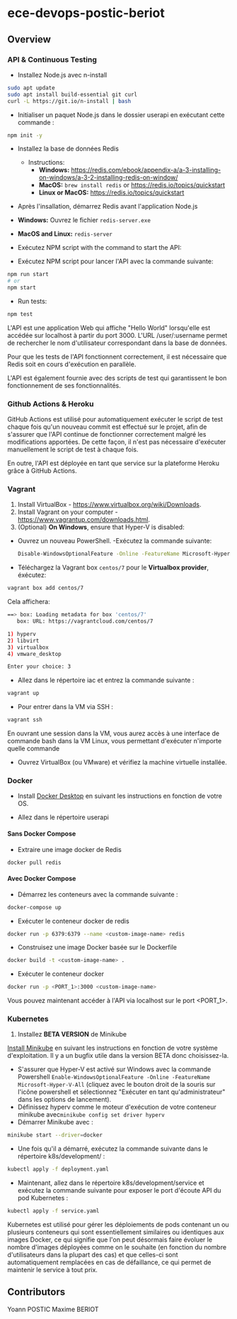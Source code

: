 # ece-devops-postic-beriot

## Overview

### API & Continuous Testing

- Installez Node.js avec n-install

```bash
sudo apt update
sudo apt install build-essential git curl
curl -L https://git.io/n-install | bash
```

- Initialiser un paquet Node.js dans le dossier userapi en exécutant cette commande :

```bash
npm init -y
```

- Installez la base de données Redis

  - Instructions:
    - **Windows:** <https://redis.com/ebook/appendix-a/a-3-installing-on-windows/a-3-2-installing-redis-on-window/>
    - **MacOS:** `brew install redis` or <https://redis.io/topics/quickstart>
    - **Linux or MacOS:** <https://redis.io/topics/quickstart>

- Après l'insallation, démarrez Redis avant l'application Node.js

- **Windows:** Ouvrez le fichier `redis-server.exe`
- **MacOS and Linux:** `redis-server`

- Exécutez NPM script with the command to start the API:
- Exécutez NPM script pour lancer l'API avec la commande suivante:

```bash
npm run start
# or
npm start
```

- Run tests:

```bash
npm test
```

L'API est une application Web qui affiche "Hello World" lorsqu'elle est accédée sur localhost à partir du port 3000. L'URL /user/:username permet de rechercher le nom d'utilisateur correspondant dans la base de données.

Pour que les tests de l'API fonctionnent correctement, il est nécessaire que Redis soit en cours d'exécution en parallèle.

L'API est également fournie avec des scripts de test qui garantissent le bon fonctionnement de ses fonctionnalités.

### Github Actions & Heroku

GitHub Actions est utilisé pour automatiquement exécuter le script de test chaque fois qu'un nouveau commit est effectué sur le projet, afin de s'assurer que l'API continue de fonctionner correctement malgré les modifications apportées. De cette façon, il n'est pas nécessaire d'exécuter manuellement le script de test à chaque fois.

En outre, l'API est déployée en tant que service sur la plateforme Heroku grâce à GitHub Actions.

### Vagrant

1. Install VirtualBox - <https://www.virtualbox.org/wiki/Downloads>.
2. Install Vagrant on your computer - <https://www.vagrantup.com/downloads.html>.
3. (Optional) **On Windows**, ensure that Hyper-V is disabled:

- Ouvrez un nouveau PowerShell.
  -Exécutez la commande suivante:

  ```bash
  Disable-WindowsOptionalFeature -Online -FeatureName Microsoft-Hyper-V-All
  ```

- Téléchargez la Vagrant box `centos/7` pour le **Virtualbox provider**, éxécutez:

```bash
vagrant box add centos/7
```

Cela affichera:

```bash
==> box: Loading metadata for box 'centos/7'
   box: URL: https://vagrantcloud.com/centos/7

1) hyperv
2) libvirt
3) virtualbox
4) vmware_desktop

Enter your choice: 3
```

- Allez dans le répertoire iac et entrez la commande suivante :

```bash
vagrant up
```

- Pour entrer dans la VM via SSH :

```bash
vagrant ssh
```

En ouvrant une session dans la VM, vous aurez accès à une interface de commande bash dans la VM Linux, vous permettant d'exécuter n'importe quelle commande

- Ouvrez VirtualBox (ou VMware) et vérifiez la machine virtuelle installée.

### Docker

- Install [Docker Desktop](https://www.docker.com/get-started) en suivant les instructions en fonction de votre OS.

- Allez dans le répertoire userapi

#### Sans Docker Compose

- Extraire une image docker de Redis

```bash
docker pull redis
```

#### Avec Docker Compose

- Démarrez les conteneurs avec la commande suivante :

```bash
docker-compose up

```

- Exécuter le conteneur docker de redis

```bash
docker run -p 6379:6379 --name <custom-image-name> redis
```

- Construisez une image Docker basée sur le Dockerfile

```bash
docker build -t <custom-image-name> .
```

- Exécuter le conteneur docker

```bash
docker run -p <PORT_1>:3000 <custom-image-name>
```

Vous pouvez maintenant accéder à l'API via localhost sur le port <PORT_1>.

### Kubernetes

1. Installez **BETA VERSION** de Minikube

[Install Minikube](https://minikube.sigs.k8s.io/docs/start/) en suivant les instructions en fonction de votre système d'exploitation. Il y a un bugfix utile dans la version BETA donc choisissez-la.

- S'assurer que Hyper-V est activé sur Windows avec la commande Powershell
  `Enable-WindowsOptionalFeature -Online -FeatureName Microsoft-Hyper-V-All` (cliquez avec le bouton droit de la souris sur l'icône powershell et sélectionnez "Exécuter en tant qu'administrateur" dans les options de lancement).
- Définissez hyperv comme le moteur d'exécution de votre conteneur minikube avec`minikube config set driver hyperv`
- Démarrer Minikube avec :

```bash
minikube start --driver=docker
```

- Une fois qu'il a démarré, exécutez la commande suivante dans le répertoire k8s/development/ :

```bash
kubectl apply -f deployment.yaml
```

- Maintenant, allez dans le répertoire k8s/development/service et exécutez la commande suivante pour exposer le port d'écoute API du pod Kubernetes :

```bash
kubectl apply -f service.yaml
```

Kubernetes est utilisé pour gérer les déploiements de pods contenant un ou plusieurs conteneurs qui sont essentiellement similaires ou identiques aux images Docker, ce qui signifie que l'on peut désormais faire évoluer le nombre d'images déployées comme on le souhaite (en fonction du nombre d'utilisateurs dans la plupart des cas) et que celles-ci sont automatiquement remplacées en cas de défaillance, ce qui permet de maintenir le service à tout prix.

## Contributors

Yoann POSTIC
Maxime BERIOT
